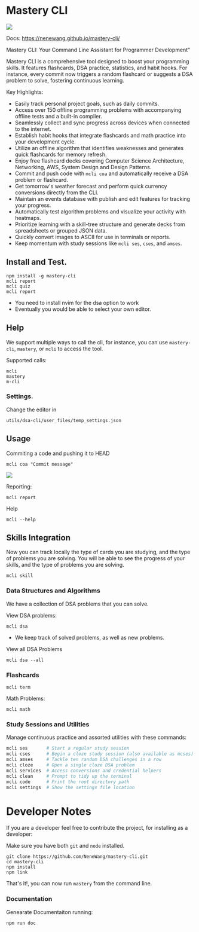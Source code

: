 # Mastery CLI

![](https://media.giphy.com/media/eveBk0ptKzjqUe0iTg/giphy.gif)

Docs: https://nenewang.github.io/mastery-cli/

Mastery CLI: Your Command Line Assistant for Programmer Development"

Mastery CLI is a comprehensive tool designed to boost your programming skills. It features flashcards, DSA practice, statistics, and habit hooks. For instance, every commit now triggers a random flashcard or suggests a DSA problem to solve, fostering continuous learning.

Key Highlights:

- Easily track personal project goals, such as daily commits.
- Access over 150 offline programming problems with accompanying offline tests and a built-in compiler.
- Seamlessly collect and sync progress across devices when connected to the internet.
- Establish habit hooks that integrate flashcards and math practice into your development cycle.
- Utilize an offline algorithm that identifies weaknesses and generates quick flashcards for memory refresh.
- Enjoy free flashcard decks covering Computer Science Architecture, Networking, AWS, System Design and Design Patterns.
- Commit and push code with `mcli coa` and automatically receive a DSA problem or flashcard.
- Get tomorrow's weather forecast and perform quick currency conversions directly from the CLI.
- Maintain an events database with publish and edit features for tracking your progress.
- Automatically test algorithm problems and visualize your activity with heatmaps.
- Prioritize learning with a skill-tree structure and generate decks from spreadsheets or grouped JSON data.
- Quickly convert images to ASCII for use in terminals or reports.
- Keep momentum with study sessions like `mcli ses`, `cses`, and `amses`.


## Install and Test.

```
npm install -g mastery-cli
mcli report
mcli quiz
mcli report
```

- You need to install nvim for the dsa option to work
- Eventually you would be able to select your own editor.


## Help

We support multiple ways to call the cli, for instance, you can use `mastery-cli`, `mastery`, or `mcli` to access the tool. 

Supported calls:

```
mcli
mastery
m-cli
```

### Settings.

Change the editor in 

```
utils/dsa-cli/user_files/temp_settings.json
```

## Usage

Commiting a code and pushing it to HEAD

```
mcli coa "Commit message"
```


![](https://media.giphy.com/media/v1.Y2lkPTc5MGI3NjExNzYzYzU5NWJiMjNhNThkYzBkNTJlM2MxNjFjZjdiNzJiMTZhMGVmOSZlcD12MV9pbnRlcm5hbF9naWZzX2dpZklkJmN0PWc/JavdJQ8YjfQyOq0Cfy/giphy.gif)

Reporting:

```
mcli report
```


Help 

```
mcli --help
```


## Skills Integration

Now you can track locally the type of cards you are studying, and the type of problems you are solving.
You will be able to see the progress of your skills, and the type of problems you are solving.

```
mcli skill
```

### Data Structures and Algorithms 
We have a collection of DSA problems that you can solve.

View DSA problems:
```
mcli dsa
```

- We keep track of solved problems, as well as new problems.




View all DSA Problems

```
mcli dsa --all
```

### Flashcards

```
mcli term
```

Math Problems:

```
mcli math
```

### Study Sessions and Utilities

Manage continuous practice and assorted utilities with these commands:

```bash
mcli ses       # Start a regular study session
mcli cses      # Begin a cloze study session (also available as mcses)
mcli amses     # Tackle ten random DSA challenges in a row
mcli cloze     # Open a single cloze DSA problem
mcli services  # Access conversions and credential helpers
mcli clean     # Prompt to tidy up the terminal
mcli code      # Print the root directory path
mcli settings  # Show the settings file location
```




# Developer Notes

If you are a developer feel free to contribute the project, for installing as a  developer:

Make sure you have both `git` and `node` installed.

```
git clone https://github.com/NeneWang/mastery-cli.git
cd mastery-cli
npm install
npm link
```

That's it!, you can now run `mastery` from the command line.


### Documentation

Genearate Documentaiton running:

```
npm run doc
```
